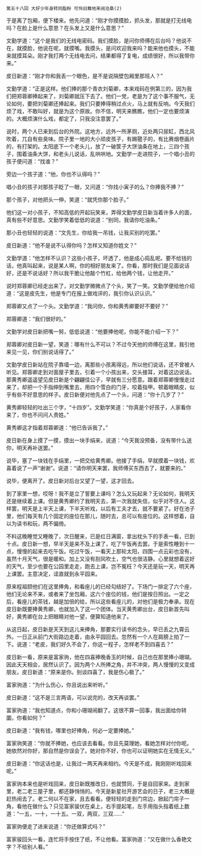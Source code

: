     第五十八回 大好少年身转同脂粉 可怜旧舞地来阅沧桑(2) 

   于是离了包厢，便下楼来。他先问道：“刚才你摸摸脸，抓头发，那就是打无线电吗？在脸上是什么意思？在头发上又是什么意思？”

   文勤学道：“这个是我们的无线电密码。我们摸脸，是问你师傅在后台吗？他说不在，就摸脸，他说在呢，就摸嘴。我摸头，是问欢迎我来吗？能来他也摸头，不能来就摸耳朵。刚才我打两个无线电去问，结果都得了复电，成绩很好，所以我带你来。”

   皮日新道：“刚才你和我丢一个眼色，是不是说隔壁包厢里那班人？”

   文勤学道：“正是这样。他们捧的那个青衣刘菊卿，本来戏码在例第三的，因为我们把郑蓉卿捧起来了，刘菊卿就压下去了。他们一党，老是为了这个事不服气，无论如何，要把刘菊卿还捧起来。我们只要捧得稍过点火，马上就有反响。今天我们烦了戏，不敢叫好，就是为这个原故。你不信，明天来瞧瞧，他们一定也要烦演的。大概烦演什么戏，都定了，只我没注意罢了。”

   说时，两个人已来到后台的外院。这地方，远外一所茅厕，近处两只尿缸，西北风吹着，兀自有些臭味。院子里一地的大小顽皮孩子，有踢毽子的，有比赛烟卷画片的，有打架的。太阳底下一个老头儿，放了一破筐子大饼油条在地上，三四个孩子，围着油条大饼，和老头儿说话，乱哄哄地。文勤学一走进院子，一个唱小丑的孩子便问道：“找谁？”

   旁边一个孩子道：“他，你也不认得吗？”

   唱小丑的孩子对那孩子眨了一眼，又问道：“你找小寅子的么？你捧我不捧？”

   那个孩子，对他把头一伸，笑道：“就凭你那个脸子。”

   他们这一对小孩子，不知高低的开起玩笑来，弄得文勤学皮日新当着许多人的面，真有些不好意思。文勤学笑着低低的说道：“别同，我请你吃油条。”

   那小丑也轻轻的说道：“文先生，你给我一吊钱，让我买别的吃罢。”

   皮日新道：“他不是说不认得你吗？怎样又知道你姓文？”

   文勤学道：“他怎样不认识？这些小孩子，坏透了，他是成心捣乱呢。要不给钱的话，他真叫起来，说是某人啊，你的相好朋友来了。你看，那时我们是见面说话好，还是不说话好？所以我干脆让他敲个竹杠，给他两个钱，让他走开。”

   说时郑蓉卿已经走出来了，对文勤学微微点了个头，笑了一笑。文勤学便给他介绍道：“这是皮先生，他是专门在报上做戏评的，我引你认识认识。”

   郑蓉卿又点了一个头。文勤学道：“我问你，你和黄秀卿要好不要好？”

   郑蓉卿道：“我们很好的。”

   文勤学对皮日新把嘴一努，低低说道：“他要捧他呢，你能不能介绍一下？”

   郑蓉卿对皮日新一望，笑道：哪有什么不可以？不过今天他的师傅在这里，我引他来见一见，你们别说话得了。”

   文勤学皮日新站在院子靠墙一边，离那些小孩离得远，所以他们说话，还不曾被人听见。郑蓉卿走到对面屋子里去，引着一个小孩出来，交头接耳，对着这边说话。那黄秀卿遥遥望见皮日新是个翩翩佳公子，早就有三分愿意。跟着郑蓉卿慢慢走过来了，却把一个手指伸到嘴里去，用四个雪白的门牙，咬着指甲。顿着眼睛皮，似乎有些不好意思的样子。皮日新便对他先点了一个头，问道：“你十几岁了？”

   黄秀卿轻轻的吐出三个字，“十四岁”。文勤学笑道：“你真是个好孩子，人家看你来了，你也不问问人贵姓。”

   黄秀卿这才指着郑蓉卿道：“他已告诉我了。”

   皮日新在身上摸了一摸，摸出一块手绢来，说道：“今天我没预备，没有带什么送你，明天再补送罢。”

   说毕，塞了一块钱在手绢里，一把交给黄秀卿。他接了手绢，早就摸着一块钱，欢喜着说了一声“谢谢”。说道：“请你明天来罢，我师傅买东西去了，就要来的。”

   说毕，便离开了。皮日新对后台又望了一望，这才回去。

   到了家里一想，哎呀！我不是立了誓要上课吗？怎么又玩起来？无论如何，我明天还是继续着上课。但是黄秀卿约了我明天去，第一次我就失信，似乎对不住人。这样罢，明天是上半天上课，下半天听戏，以后有工夫才去，就不要紧了。好在池子里，他们每天有几个固定的座位在那儿，随时去，总可以有座位的。这样想着，自以为读书和玩，两不偏倚。

   不料这晚睡觉又睡晚了，次日醒来，已是红日满窗，拿出枕头下的手表一看，已到十点。皮日新一想，早半天是来不及上课了，吃了午饭再去罢。于是索性睡到十一点，慢慢的起来去吃午饭。吃过午饭，一看天上那轮太阳，四围一点云彩也没有，虽然十月天气，很是暖和。加上又没有刮风吹土，空气也很洁静。心里就想着这好的天气，至少也要在公园里走走，跑去上课，岂不冤枉？今天还是玩一天，明天再上课罢。主意决定，迳直就到永平园来。

   原来程祖颐他们在这里捧角，和看座儿的已经勾结好了。下场门一排定了六个座，他们无论来不来，或者来了坐包厢，这六个座位的钱，他们是按日照出。一定之后，看座儿的茶钱，越是加倍的给，所以这些看座儿的，对他们是极力奉承。现在皮日新既要捧黄秀卿，也就加入了这一个团体。当天黄秀卿出台，皮日新首先叫好，黄秀卿在台上把眼睛对他一望，便算知道他来了。

   从这日起，皮日新是天天到这儿来捧角，那要实行读书的念头，早已丢之九霄云外。一日正从前门大街路边走着，由永平园回去。忽然有一个人在肩膀上拍了一下。说道：“老皮，我们好久不会了，你这一程子，怎样老不到四喜去？”

   皮日新一看，原来是富家驹，他在四喜捧晚香玉的时候，自己也在那里捧小珊瑚。因此天天相会，居然认识了。因为两个人所捧之角，并不冲突，两人慢慢的又变成朋友。皮日新道：“原来是你。别谈四喜了，我是伤心极了。”

   富家驹道：“为什么伤心，你且说出来听听。”

   皮日新道：“这不是三言两语，可以说完的，改天再谈罢。”

   富家驹道：“我也知道点，你和小珊瑚闹翻了。这很不算一回事，我出面给你转圜，你看如何？”

   皮日新道：“我有钱，哪里也好捧角，何必一定要捧她。”

   富家驹笑道：“你就不捧她，也应该去看看。你且先莫理她，看她怎样对付你呢。她依然对你好，那自然是你误会了。她对你不好，你也可以证明她实在无情无义。”

   皮日新道：“你这话也是，让我过一两天再来相约。今天是不成，我刚刚听戏回来呢。”

   富家驹本来也是听戏回来，皮日新既推改日，也就赞同，于是自回家来。走到家里，老二老三屋子里，都还静悄悄的。今天是新星社开游艺会的日子，老三大概是赶热闹去了。老二何以不在家，且去看看。便轻轻的走到门帘边，掀起门帘子一角，看他在做什么？只见富家骏伏在桌上，右手提起笔，左手用指头指着纸上数道：“一五，一十，一十五。一双，两双，三双……”

   富家驹便走了进来说道：“你还做算式吗？”

   富家骏回头一看，连忙将手按住了纸，不让他看。富家驹道：“又在做什么香艳文字？不给别人看。”

